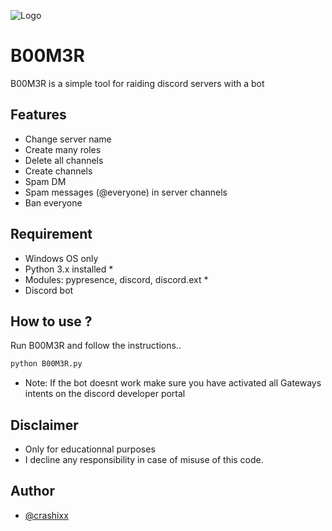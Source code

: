
![Logo](https://imgur.com/zblTubh.png)


# B00M3R

B00M3R is a simple tool for raiding discord servers with a bot 


## Features

- Change server name
- Create many roles
- Delete all channels
- Create channels
- Spam DM
- Spam messages (@everyone) in server channels
- Ban everyone

## Requirement 
- Windows OS only
- Python 3.x installed *
- Modules: pypresence, discord, discord.ext *
- Discord bot


## How to use ?

Run B00M3R and follow the instructions..

```bash
python B00M3R.py
```
- Note: If the bot doesnt work make sure you have activated all Gateways intents on the discord developer portal

## Disclaimer 
- Only for educationnal purposes
- I decline any responsibility in case of misuse of this code.

## Author

- [@crashixx](https://github.com/crashixx)
